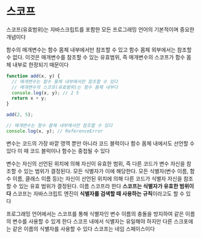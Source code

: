 # 스코프

스코프(유효범위)는 자바스크립트를 포함한 모든 프로그래밍 언어의 기본적이며 중요한 개념이다

함수의 매개변수는 함수 몸체 내부에서만 참조할 수 있고 함수 몸체 외부에서는 참조할 수 없다. 이것은 매개변수를 참조할 수 있는 유효범위,
즉 매개변수의 스코프가 함수 몸체 내부로 한정되기 때문이다
```js
function add(x, y) {
  // 매개변수는 함수 몸체 내부에서만 참조할 수 있다
  // 매개변수의 스코프(유효범위)는 함수 몸체 내부다
  console.log(x, y); // 2 5
  return x + y;
}

add(2, 5);

// 매개변수는 함수 몸체 내부에서만 참조할 수 있다
console.log(x, y); // ReferenceError
```

변수는 코드의 가장 바깥 영역 뿐만 아니라 코드 블럭이나 함수 몸체 내에서도 선언할 수 있다
이 때 코드 블럭이나 함수는 중첩될 수 있다

변수는 자신의 선언된 위치에 의해 자신이 유효한 범위, 즉 다른 코드가 변수 자신을 참조할 수 있는 범위가 결정된다. 모든 식별자가 이에 해당한다.
모든 식별자(변수 이름, 함수 이름, 클래스 이름 등)는 자신이 선언된 위치에 의해 다른 코드가 식별자 자신을 참조할 수 있는 유효 범위가 결정된다. 이름 스코프라 한다
**스코프는 식별자가 유효한 범위이다**
스코프는 자바스크립트 엔진이 **식별자를 검색할 때 사용하는 규칙**이라고도 할 수 있다

프로그래밍 언어에서는 스코프를 통해 식별자인 변수 이름의 충돌을 방지하여 같은 이름의 변수를 사용할 수 있게 한다
스코프 내에서 식별자는 유일해야 하지만 다른 스크포에는 같은 이름의 식별자를 사용할 수 있다
스코프는 네임 스페이스이다
